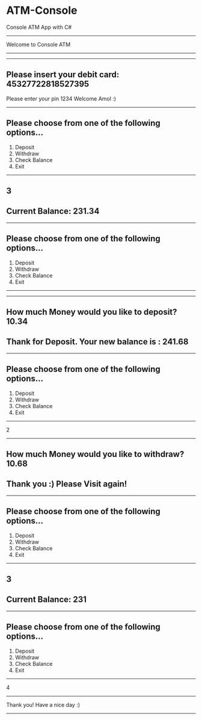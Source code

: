 # ATM-Console
Console ATM App with C#


********************************************************
Welcome to Console ATM
********************************************************
-----------------------------------------------------
Please insert your debit card:
45327722818527395
-----------------------------------------------------
Please enter your pin
1234
Welcome Amol :)
********************************************************
Please choose from one of the following options...
----------------------------------------------------
1. Deposit
2. Withdraw
3. Check Balance
4. Exit
********************************************************
3
-----------------------------------------------------
Current Balance: 231.34
-----------------------------------------------------
********************************************************
Please choose from one of the following options...
----------------------------------------------------
1. Deposit
2. Withdraw
3. Check Balance
4. Exit
********************************************************

********************************************************
How much Money would you like to deposit?
10.34
------------------------------------------------------
Thank for Deposit. Your new balance is : 241.68
------------------------------------------------------
********************************************************
Please choose from one of the following options...
----------------------------------------------------
1. Deposit
2. Withdraw
3. Check Balance
4. Exit
********************************************************
2
********************************************************
How much Money would you like to withdraw?
10.68
-----------------------------------------------------
Thank you :) Please Visit again!
-----------------------------------------------------
********************************************************
Please choose from one of the following options...
----------------------------------------------------
1. Deposit
2. Withdraw
3. Check Balance
4. Exit
********************************************************
3
-----------------------------------------------------
Current Balance: 231
-----------------------------------------------------
********************************************************
Please choose from one of the following options...
----------------------------------------------------
1. Deposit
2. Withdraw
3. Check Balance
4. Exit
********************************************************
4
********************************************************
Thank you! Have a nice day :)
********************************************************
